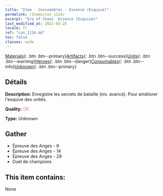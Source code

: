 ```yaml
---
title: "Item - Consumables - Essence (Esquive)"
permalink: /Items/con_1114/
excerpt: "Era of Chaos  Essence (Esquive)"
last_modified_at: 2021-03-25
locale: fr
ref: "con_1114.md"
toc: false
classes: wide
---
```

 [Materials](/fr/Items/){: .btn .btn--primary}[Artifacts](/fr/Items/Artifacts/){: .btn .btn--success}[Units](/fr/Items/Units/){: .btn .btn--warning}[Heroes](/fr/Items/Heroes/){: .btn .btn--danger}[Consumables](/fr/Items/Consumables/){: .btn .btn--info}[Unknown](/fr/Items/Unknown/){: .btn .btn--primary}

## Détails
 **Description:** Enregistre les secrets de bataille (niv. avancé). Pour améliorer l'esquive des unités.

 **Quality:** <span style="color: #DA70D6">OK</span>

 **Type:** Unknown

## Gather

*    Épreuve des Anges - 6 
*    Épreuve des Anges - 14 
*    Épreuve des Anges - 29 
*    Duel de champions 

## This item contains:

  None

